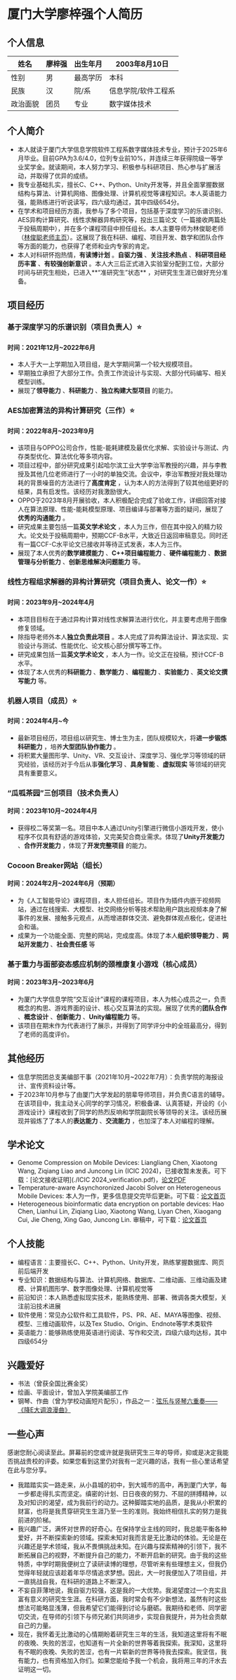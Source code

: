 # 厦门大学廖梓强个人简历

## 个人信息

姓名 | 廖梓强 | 出生年月 | 2003年8月10日  
---|---|---|---  
性别 | 男 | 最高学历 | 本科  
民族 | 汉 | 院/系 | 信息学院/软件工程系  
政治面貌 | 团员 | 专业 | 数字媒体技术  

## 个人简介

  * 本人就读于厦门大学信息学院软件工程系数字媒体技术专业，预计于2025年6月毕业。目前GPA为3.6/4.0，位列专业前10%，并连续三年获得院级一等学业奖学金。就读期间，本人努力学习、积极参与科研项目、热心参与扩展活动，并取得了优异的成绩。
  * 我专业基础扎实，擅长C、C++、Python、Unity开发等，并且全面掌握数据结构与算法、计算机网络、图像处理、计算机视觉等课程知识。本人英语能力强，能熟练进行听说读写，四六级均通过，其中四级654分。
  * 在学术和项目经历方面，我参与了多个项目，包括基于深度学习的乐谱识别、AES异构计算研究、线性求解器异构研究等，投出三篇论文（一篇接收两篇处于投稿周期中），并在多个课程项目中担任组长。本人主要导师为林俊聪老师（[林俊聪老师主页](https://junconglin.github.io/)）。这展现了我在科研、编程、项目开发、数学和团队合作等方面的能力，也获得了老师和业内专家的肯定。
  * 本人对科研怀抱热情，**有读博计划** 。**自驱力强** 、**关注技术热点** 、**科研项目经历丰富** 、**有较强创新意识** 。本人大三后正式进入实验室分配到工位，大部分时间与研究生相处，已进入**“准研究生”状态** ，对研究生生涯已做好充分准备。

## 项目经历

### 基于深度学习的乐谱识别（项目负责人）⭐

#### 时间：2021年12月~2022年6月

  * 本人于大一上学期加入项目组，是大学期间第一个较大规模项目。
  * 早期独立承担了大部分工作。负责工作流设计与实现、大部分代码编写、相关模型训练。
  * 展现了**领导能力** 、**科研能力** 、**独立构建大型项目** 的能力。

### AES加密算法的异构计算研究（三作）⭐

#### 时间：2022年8月~2023年9月

  * 该项目与OPPO公司合作，性能-能耗建模及最优化求解、实验设计与测试、内存类型优化、算法优化等多项内容。
  * 项目过程中，部分研究成果引起哈尔滨工业大学李治军教授的兴趣，并与李教授及其他几位老师进行了一小时的单独交流。会议中，李治军教授对我处理功耗的背景噪音的方法进行了**高度肯定** ，认为本人的方法得到了较其他组更好的结果，具有启发性。该经历对我激励很大。
  * OPPO于2023年8月开展验收，本人积极配合完成了验收工作，详细回答对接人在算法原理、性能-能耗模型原理、项目编译与部署等方面的疑问，展现了**优秀的沟通能力** 。
  * 研究成果主要包括一篇**英文学术论文** ，本人为三作，但在其中投入的精力较大。论文处于投稿周期中，预期CCF-B水平，大致近日返回审稿意见。同时还有一篇CCF-C水平论文已接收并等待正式发表，本人为三作。
  * 展现了本人优秀的**数学建模能力** 、**C++项目编程能力** 、**硬件编程能力** 、**数据管理与分析能力** 、**创新思维解决问题能力** 等。

### 线性方程组求解器的异构计算研究（项目负责人、论文一作）⭐

#### 时间：2023年9月~2024年4月

  * 本项目目标在于通过异构计算对线性求解算法进行优化，并主要考虑用于图像修复领域。
  * 除指导老师外本人**独立负责此项目** 。本人完成了异构算法设计、算法实现、实验设计与测试、性能优化、论文核心部分撰写等工作。
  * 研究成果包括一篇**英文学术论文** ，本人为一作。论文正在投稿，预计CCF-B水平。
  * 体现了本人优秀的**科研能力** 、**数学能力** 、**编程能力** 、**实验能力** 、**英文论文撰写能力** 等。

### 机器人项目（成员）⭐

#### 时间：2024年4月~今

  * 最新项目经历，项目组以研究生、博士生为主，团队规模较大，将**进一步锻炼科研能力** ，培养**大型团队协作能力** 。
  * 将积累大量图形学、Unity、VR、交互设计、深度学习、强化学习等领域的研究经验，该经历对于今后从事**强化学习** 、**具身智能** 、**虚拟现实** 等领域的研究具有重要意义。

### “瓜呱茶园”三创项目（技术负责人）

#### 时间：2023年10月~2024年4月

  * 获得校二等奖第一名。项目中本人通过Unity引擎进行微信小游戏开发，使小程序不仅具有舒适的游戏体验，又完美契合商业需求。体现了**Unity开发能力** 、**合作开发能力** ，体现了**开发完整项目** 的能力。

### Cocoon Breaker网站（组长）

#### 时间：2024年2月~2024年6月（预期）

  * 为《人工智能导论》课程项目，本人担任组长。项目作为插件内嵌于视频网站，通过在线搜索、大模型、社交网络分析等技术帮助用户跳出视频本身了解事件的发展、接触多元观点，从而增进群体交流、避免群体观点极化，促进社会和谐。
  * 成果为一个功能全面、完整的网站，完成度高。体现了本人**组织领导能力** 、**网站开发能力** 、**社会责任感** 等

### 基于重力与面部姿态感应机制的颈椎康复小游戏（核心成员）

#### 时间：2023年3月~2023年6月

  * 为厦门大学信息学院“交互设计”课程的课程项目，本人为核心成员之一，负责概念的构思、游戏界面的设计、核心交互算法的实现。展现了优秀的**团队合作** 、**概念设计** 、**创新能力** 、**Unity编程能力** 等。
  * 该项目在期末作为代表进行了展示，并得到了同学评分中的全班最高分，得到了老师的高度评价。

## 其他经历

  * 信息学院团总支美编部干事（2021年10月~2022年7月）：负责学院的海报设计、宣传资料设计等。
  * 于2023年10月参与了由厦门大学发起的朋辈导师项目，并负责C语言的辅导。在该项目中，我主动关心同学的学习情况，积极备课、认真答疑，开设的《小游戏设计》课程收到了同学的热烈反响和学院副院长等领导的关注。该经历展现并锻炼了了本人的**表达能力** 、**交流能力** ，也加深了本人对编程的理解。

## 学术论文

  * Genome Compression on Mobile Devices: Liangliang Chen, Xiaotong Wang, Ziqiang Liao and Juncong Lin (ICIC 2024)，已接收暂未发表。可下载：[论文接收证明](./ICIC 2024_verification.pdf)，[论文PDF](./Heterogeneous-Genome-Compression-on-Mobile-Devices.pdf)
  * Temperature-aware Asynchoronized Jacobi Solver on Heterogeneous Mobile Devices: 本人为一作，更多信息提交完毕后更新。可下载：[论文首页](./Heterogeneous_Linear_Solver_first_page.pdf)
  * Heterogeneous bioinformatic data encryption on portable devices: Hao Chen, Lianhui Lin, Ziqiang Liao, Xiaotong Wang, Liyan Chen, Xiaogang Cui, Jie Cheng, Xing Gao, Juncong Lin. 审稿中，可下载：[论文首页](./HeterogeneousGenomeEncryption_first_page.pdf)

## 个人技能

  * 编程语言：主要擅长C、C++、Python、Unity开发，熟练掌握数据库、网页前后端开发
  * 专业知识：数据结构与算法、计算机网络、数据库、二维动画、三维动画及建模、计算机图形学、数字图像处理、计算机视觉等
  * 前沿知识：本人熟悉虚拟现实技术，能熟练使用、部署、微调各类大模型，关注前沿技术进展
  * 软件使用：常见办公软件和工具软件，PS、PR、AE、MAYA等图像、视频、模型、三维动画软件，以及Tex Studio、Origin、Endnote等学术类软件
  * 英语能力：能够熟练使用英语进行阅读、写作和交流，四级六级均达标，其中四级654分

## 兴趣爱好

  * 书法（曾获全国比赛金奖）
  * 绘画、平面设计，曾加入学院美编部工作
  * 钢琴、作曲（曾为学校动画短片配乐），作品之一：[弦乐与竖琴六重奏——《降E大调浪漫曲》](https://www.bilibili.com/video/BV1Qw4m127Nv)

## 一些心声

感谢您耐心阅读至此。屏幕前的您或许就是我研究生三年的导师，抑或是决定我能否挑战贵校的评委。如果您看到这里仍对我有一定兴趣的话，我有一些心里话希望在此与您分享。

  * 我踏踏实实一路走来，从小县城的初中，到大城市的高中，再到厦门大学，每一步都走得扎实而坚定。缜密的计划、日日夜夜的努力、不屈的拼搏精神，以及对知识的渴望，成为我前行的动力。这种脚踏实地的品质，是我从小积累的财富，也将是我贯穿研究生生涯乃至一生的准则。我始终相信扎实的努力是我前进的阶梯。
  * 我兴趣广泛，满怀对世界的好奇心。在保持学业主线的同时，我总能平衡各种爱好，并不断探索新的领域。探索未知对我而言是无比激动的体验。无论是在兴趣还是学术领域，我从不畏惧挑战未知。在兴趣与探索精神的引领下，我不断拓展自己的视野，不断提升自己的能力，不断开启新的研究。由于我的这些特质，中学时期我便树立了读研读博的理想，尽管听来有些理想主义，但我仍觉得年轻就应该趁着年华尽情追求梦想。因此，大一时我便加入了项目组，并一直挑战自我，在科研的道路上不断深入。
  * 不妄自菲薄地说，我自驱力较强，这是我的一大优势。我渴望度过一个充实且富有意义的研究生生涯。在科研方面，我时常会有不少新想法，虽然有时这些想法可能略显浅薄，但我希望它们能得到讨论与磨砺。我期待和老师、同学密切交流，在导师的引领下与师兄弟们共同进步，实现自我提升，并为社会贡献自己的力量。
  * 现在，我怀着无比激动的心情期盼着研究生三年的生活，我知道这里将有不眠的夜晚、失败的苦涩，也知道有一片全新的世界等着我探索。我深知，这里将有不眠的夜晚、失败的苦涩，也有一片崭新的世界等待我去探索。我坚信，我有能力，也有资格加入你们。如果您能给予我一个机会，我将用三年的汗水去证明这一切。
